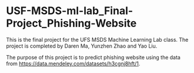 # USF-MSDS-ml-lab_Final-Project_Phishing-Website

This is the final project for the UFS MSDS Machine Learning Lab class. The project is completed by Daren Ma, Yunzhen Zhao and Yao Liu.

The purpose of this project is to predict phishing website using the data from https://data.mendeley.com/datasets/h3cgnj8hft/1.
